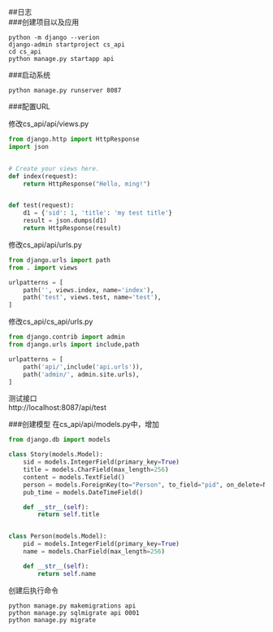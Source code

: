 ##日志  
###创建项目以及应用
```commandline
python -m django --verion
django-admin startproject cs_api
cd cs_api
python manage.py startapp api
```
###启动系统
```commandline
python manage.py runserver 8087
```

###配置URL

修改cs_api/api/views.py   
```python
from django.http import HttpResponse
import json


# Create your views here.
def index(request):
    return HttpResponse("Hello, ming!")


def test(request):
    d1 = {'sid': 1, 'title': 'my test title'}
    result = json.dumps(d1)
    return HttpResponse(result)

```
修改cs_api/api/urls.py  
```python
from django.urls import path
from . import views

urlpatterns = [
    path('', views.index, name='index'),
    path('test', views.test, name='test'),
]
```
修改cs_api/cs_api/urls.py
```python
from django.contrib import admin
from django.urls import include,path

urlpatterns = [
    path('api/',include('api.urls')),
    path('admin/', admin.site.urls),
]
```
测试接口  
http://localhost:8087/api/test

###创建模型
在cs_api/api/models.py中，增加  
```python
from django.db import models

class Story(models.Model):
    sid = models.IntegerField(primary_key=True)
    title = models.CharField(max_length=256)
    content = models.TextField()
    person = models.ForeignKey(to="Person", to_field="pid", on_delete=None)
    pub_time = models.DateTimeField()

    def __str__(self):
        return self.title


class Person(models.Model):
    pid = models.IntegerField(primary_key=True)
    name = models.CharField(max_length=256)

    def __str__(self):
        return self.name
```
创建后执行命令  
```commandline
python manage.py makemigrations api
python manage.py sqlmigrate api 0001
python manage.py migrate
```

